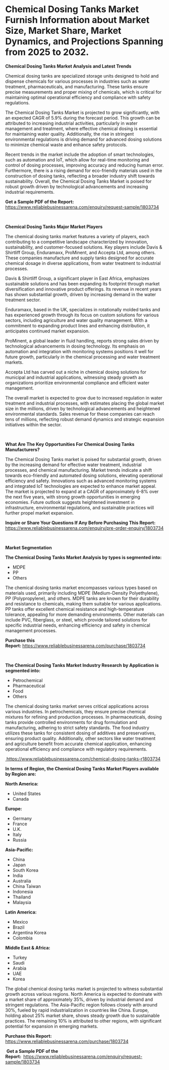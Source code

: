 <p><h1>Chemical Dosing Tanks Market Furnish Information about Market Size, Market Share, Market Dynamics, and Projections Spanning from 2025 to 2032.</h1></p><p><strong>Chemical Dosing Tanks Market Analysis and Latest Trends</strong></p>
<p><p>Chemical dosing tanks are specialized storage units designed to hold and dispense chemicals for various processes in industries such as water treatment, pharmaceuticals, and manufacturing. These tanks ensure precise measurements and proper mixing of chemicals, which is critical for maintaining optimal operational efficiency and compliance with safety regulations.</p><p>The Chemical Dosing Tanks Market is projected to grow significantly, with an expected CAGR of 5.9% during the forecast period. This growth can be attributed to increasing industrial activities, particularly in water management and treatment, where effective chemical dosing is essential for maintaining water quality. Additionally, the rise in stringent environmental regulations is driving demand for advanced dosing solutions to minimize chemical waste and enhance safety protocols.</p><p>Recent trends in the market include the adoption of smart technologies, such as automation and IoT, which allow for real-time monitoring and control of dosing processes, improving accuracy and reducing human error. Furthermore, there is a rising demand for eco-friendly materials used in the construction of dosing tanks, reflecting a broader industry shift towards sustainability. Overall, the Chemical Dosing Tanks Market is poised for robust growth driven by technological advancements and increasing industrial requirements.</p></p>
<p><strong>Get a Sample PDF of the Report:&nbsp;</strong> <a href="https://www.reliablebusinessarena.com/enquiry/request-sample/1803734?utm_campaign=2531&utm_medium=2&utm_source=Github&utm_content=ia&utm_term=19042025&utm_id=chemical-dosing-tanks">https://www.reliablebusinessarena.com/enquiry/request-sample/1803734</a></p>
<p>&nbsp;</p>
<p><strong>Chemical Dosing Tanks Major Market Players</strong></p>
<p><p>The chemical dosing tanks market features a variety of players, each contributing to a competitive landscape characterized by innovation, sustainability, and customer-focused solutions. Key players include Davis & Shirtliff Group, Enduramaxx, ProMinent, and Accepta Ltd, among others. These companies manufacture and supply tanks designed for accurate chemical dosage in diverse applications, from water treatment to industrial processes.</p><p>Davis & Shirtliff Group, a significant player in East Africa, emphasizes sustainable solutions and has been expanding its footprint through market diversification and innovative product offerings. Its revenue in recent years has shown substantial growth, driven by increasing demand in the water treatment sector.</p><p>Enduramaxx, based in the UK, specializes in rotationally molded tanks and has experienced growth through its focus on custom solutions for various sectors, including agriculture and water quality management. With a commitment to expanding product lines and enhancing distribution, it anticipates continued market expansion.</p><p>ProMinent, a global leader in fluid handling, reports strong sales driven by technological advancements in dosing technology. Its emphasis on automation and integration with monitoring systems positions it well for future growth, particularly in the chemical processing and water treatment markets.</p><p>Accepta Ltd has carved out a niche in chemical dosing solutions for municipal and industrial applications, witnessing steady growth as organizations prioritize environmental compliance and efficient water management.</p><p>The overall market is expected to grow due to increased regulation in water treatment and industrial processes, with estimates placing the global market size in the millions, driven by technological advancements and heightened environmental standards. Sales revenue for these companies can reach tens of millions, reflecting robust demand dynamics and strategic expansion initiatives within the sector.</p></p>
<p>&nbsp;</p>
<p><strong>What Are The Key Opportunities For Chemical Dosing Tanks Manufacturers?</strong></p>
<p><p>The Chemical Dosing Tanks market is poised for substantial growth, driven by the increasing demand for effective water treatment, industrial processes, and chemical manufacturing. Market trends indicate a shift towards eco-friendly and automated dosing solutions, elevating operational efficiency and safety. Innovations such as advanced monitoring systems and integrated IoT technologies are expected to enhance market appeal. The market is projected to expand at a CAGR of approximately 6-8% over the next five years, with strong growth opportunities in emerging economies. Future outlook suggests heightened investment in infrastructure, environmental regulations, and sustainable practices will further propel market expansion.</p></p>
<p><strong>Inquire or Share Your Questions If Any Before Purchasing This Report:</strong> <a href="https://www.reliablebusinessarena.com/enquiry/pre-order-enquiry/1803734?utm_campaign=2531&utm_medium=2&utm_source=Github&utm_content=ia&utm_term=19042025&utm_id=chemical-dosing-tanks">https://www.reliablebusinessarena.com/enquiry/pre-order-enquiry/1803734</a></p>
<p>&nbsp;</p>
<p><strong>Market Segmentation</strong></p>
<p><strong>The Chemical Dosing Tanks Market Analysis by types is segmented into:</strong></p>
<p><ul><li>MDPE</li><li>PP</li><li>Others</li></ul></p>
<p><p>The chemical dosing tanks market encompasses various types based on materials used, primarily including MDPE (Medium-Density Polyethylene), PP (Polypropylene), and others. MDPE tanks are known for their durability and resistance to chemicals, making them suitable for various applications. PP tanks offer excellent chemical resistance and high-temperature tolerance, appealing for more demanding environments. Other materials can include PVC, fiberglass, or steel, which provide tailored solutions for specific industrial needs, enhancing efficiency and safety in chemical management processes.</p></p>
<p><strong>Purchase this Report:&nbsp;</strong><a href="https://www.reliablebusinessarena.com/purchase/1803734?utm_campaign=2531&utm_medium=2&utm_source=Github&utm_content=ia&utm_term=19042025&utm_id=chemical-dosing-tanks">https://www.reliablebusinessarena.com/purchase/1803734</a></p>
<p>&nbsp;</p>
<p><strong>The Chemical Dosing Tanks Market Industry Research by Application is segmented into:</strong></p>
<p><ul><li>Petrochemical</li><li>Pharmaceutical</li><li>Food</li><li>Others</li></ul></p>
<p><p>The chemical dosing tanks market serves critical applications across various industries. In petrochemicals, they ensure precise chemical mixtures for refining and production processes. In pharmaceuticals, dosing tanks provide controlled environments for drug formulation and manufacturing, adhering to strict safety standards. The food industry utilizes these tanks for consistent dosing of additives and preservatives, ensuring product quality. Additionally, other sectors like water treatment and agriculture benefit from accurate chemical application, enhancing operational efficiency and compliance with regulatory requirements.</p></p>
<p><a href="https://www.reliablebusinessarena.com/chemical-dosing-tanks-r1803734?utm_campaign=2531&utm_medium=2&utm_source=Github&utm_content=ia&utm_term=19042025&utm_id=chemical-dosing-tanks">&nbsp;https://www.reliablebusinessarena.com/chemical-dosing-tanks-r1803734</a></p>
<p><strong>In terms of Region, the Chemical Dosing Tanks Market Players available by Region are:</strong></p>
<p>
    <p> <strong> North America: </strong>
        <ul>
            <li>United States</li>
            <li>Canada</li>
        </ul>
        </p> 
    <p> <strong> Europe: </strong>
        <ul>
            <li>Germany</li>
            <li>France</li>
            <li>U.K.</li>
            <li>Italy</li>
            <li>Russia</li>
        </ul>
        </p> 
    <p> <strong> Asia-Pacific: </strong>
        <ul>
            <li>China</li>
            <li>Japan</li>
            <li>South Korea</li>
            <li>India</li>
            <li>Australia</li>
            <li>China Taiwan</li>
            <li>Indonesia</li>
            <li>Thailand</li>
            <li>Malaysia</li>
        </ul>
        </p> 
    <p> <strong> Latin America: </strong>
        <ul>
            <li>Mexico</li>
            <li>Brazil</li>
            <li>Argentina Korea</li>
            <li>Colombia</li>
        </ul>
        </p> 
    <p> <strong> Middle East & Africa: </strong>
        <ul>
            <li>Turkey</li>
            <li>Saudi</li>
            <li>Arabia</li>
            <li>UAE</li>
            <li>Korea</li>
        </ul>
    </p>
    </p>
<p><p>The global chemical dosing tanks market is projected to witness substantial growth across various regions. North America is expected to dominate with a market share of approximately 35%, driven by industrial demand and stringent regulations. The Asia-Pacific region follows closely with around 30%, fueled by rapid industrialization in countries like China. Europe, holding about 25% market share, shows steady growth due to sustainable practices. The remaining 10% is attributed to other regions, with significant potential for expansion in emerging markets.</p></p>
<p><strong>Purchase this Report: </strong><a href="https://www.reliablebusinessarena.com/purchase/1803734?utm_campaign=2531&utm_medium=2&utm_source=Github&utm_content=ia&utm_term=19042025&utm_id=chemical-dosing-tanks">https://www.reliablebusinessarena.com/purchase/1803734</a></p>
<p>&nbsp;<strong>Get a Sample PDF of the Report:&nbsp;&nbsp;</strong><a href="https://www.reliablebusinessarena.com/enquiry/request-sample/1803734?utm_campaign=2531&utm_medium=2&utm_source=Github&utm_content=ia&utm_term=19042025&utm_id=chemical-dosing-tanks">https://www.reliablebusinessarena.com/enquiry/request-sample/1803734</a></p>
<p><strong></strong></p>
<p><p></p><p></p><p></p></p>